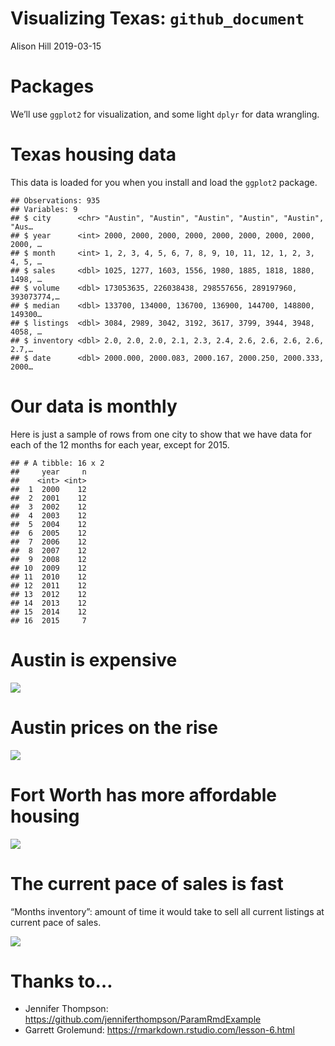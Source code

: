 Visualizing Texas: `github_document`
================
Alison Hill
2019-03-15

# Packages

We’ll use `ggplot2` for visualization, and some light `dplyr` for data
wrangling.

# Texas housing data

This data is loaded for you when you install and load the `ggplot2`
package.

    ## Observations: 935
    ## Variables: 9
    ## $ city      <chr> "Austin", "Austin", "Austin", "Austin", "Austin", "Aus…
    ## $ year      <int> 2000, 2000, 2000, 2000, 2000, 2000, 2000, 2000, 2000, …
    ## $ month     <int> 1, 2, 3, 4, 5, 6, 7, 8, 9, 10, 11, 12, 1, 2, 3, 4, 5, …
    ## $ sales     <dbl> 1025, 1277, 1603, 1556, 1980, 1885, 1818, 1880, 1498, …
    ## $ volume    <dbl> 173053635, 226038438, 298557656, 289197960, 393073774,…
    ## $ median    <dbl> 133700, 134000, 136700, 136900, 144700, 148800, 149300…
    ## $ listings  <dbl> 3084, 2989, 3042, 3192, 3617, 3799, 3944, 3948, 4058, …
    ## $ inventory <dbl> 2.0, 2.0, 2.0, 2.1, 2.3, 2.4, 2.6, 2.6, 2.6, 2.6, 2.7,…
    ## $ date      <dbl> 2000.000, 2000.083, 2000.167, 2000.250, 2000.333, 2000…

# Our data is monthly

Here is just a sample of rows from one city to show that we have data
for each of the 12 months for each year, except for 2015.

    ## # A tibble: 16 x 2
    ##     year     n
    ##    <int> <int>
    ##  1  2000    12
    ##  2  2001    12
    ##  3  2002    12
    ##  4  2003    12
    ##  5  2004    12
    ##  6  2005    12
    ##  7  2006    12
    ##  8  2007    12
    ##  9  2008    12
    ## 10  2009    12
    ## 11  2010    12
    ## 12  2011    12
    ## 13  2012    12
    ## 14  2013    12
    ## 15  2014    12
    ## 16  2015     7

# Austin is expensive

![](/Users/alison/rprojs/rmd-render-factory/gallery/outputs/docs/github_document_files/figure-gfm/unnamed-chunk-4-1.png)<!-- -->

# Austin prices on the rise

![](/Users/alison/rprojs/rmd-render-factory/gallery/outputs/docs/github_document_files/figure-gfm/unnamed-chunk-5-1.png)<!-- -->

# Fort Worth has more affordable housing

![](/Users/alison/rprojs/rmd-render-factory/gallery/outputs/docs/github_document_files/figure-gfm/unnamed-chunk-6-1.png)<!-- -->

# The current pace of sales is fast

“Months inventory”: amount of time it would take to sell all current
listings at current pace of
sales.

![](/Users/alison/rprojs/rmd-render-factory/gallery/outputs/docs/github_document_files/figure-gfm/unnamed-chunk-7-1.png)<!-- -->

# Thanks to…

  - Jennifer Thompson:
    <https://github.com/jenniferthompson/ParamRmdExample>
  - Garrett Grolemund: <https://rmarkdown.rstudio.com/lesson-6.html>
